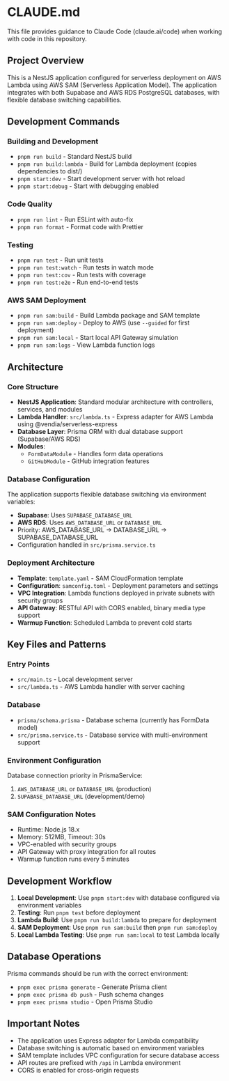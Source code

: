 # CLAUDE.md

This file provides guidance to Claude Code (claude.ai/code) when working with code in this repository.

## Project Overview

This is a NestJS application configured for serverless deployment on AWS Lambda using AWS SAM (Serverless Application Model). The application integrates with both Supabase and AWS RDS PostgreSQL databases, with flexible database switching capabilities.

## Development Commands

### Building and Development
- `pnpm run build` - Standard NestJS build
- `pnpm run build:lambda` - Build for Lambda deployment (copies dependencies to dist/)
- `pnpm start:dev` - Start development server with hot reload
- `pnpm start:debug` - Start with debugging enabled

### Code Quality
- `pnpm run lint` - Run ESLint with auto-fix
- `pnpm run format` - Format code with Prettier

### Testing
- `pnpm run test` - Run unit tests
- `pnpm run test:watch` - Run tests in watch mode
- `pnpm run test:cov` - Run tests with coverage
- `pnpm run test:e2e` - Run end-to-end tests

### AWS SAM Deployment
- `pnpm run sam:build` - Build Lambda package and SAM template
- `pnpm run sam:deploy` - Deploy to AWS (use `--guided` for first deployment)
- `pnpm run sam:local` - Start local API Gateway simulation
- `pnpm run sam:logs` - View Lambda function logs

## Architecture

### Core Structure
- **NestJS Application**: Standard modular architecture with controllers, services, and modules
- **Lambda Handler**: `src/lambda.ts` - Express adapter for AWS Lambda using @vendia/serverless-express
- **Database Layer**: Prisma ORM with dual database support (Supabase/AWS RDS)
- **Modules**:
  - `FormDataModule` - Handles form data operations
  - `GitHubModule` - GitHub integration features

### Database Configuration
The application supports flexible database switching via environment variables:
- **Supabase**: Uses `SUPABASE_DATABASE_URL`
- **AWS RDS**: Uses `AWS_DATABASE_URL` or `DATABASE_URL`
- Priority: AWS_DATABASE_URL → DATABASE_URL → SUPABASE_DATABASE_URL
- Configuration handled in `src/prisma.service.ts`

### Deployment Architecture
- **Template**: `template.yaml` - SAM CloudFormation template
- **Configuration**: `samconfig.toml` - Deployment parameters and settings
- **VPC Integration**: Lambda functions deployed in private subnets with security groups
- **API Gateway**: RESTful API with CORS enabled, binary media type support
- **Warmup Function**: Scheduled Lambda to prevent cold starts

## Key Files and Patterns

### Entry Points
- `src/main.ts` - Local development server
- `src/lambda.ts` - AWS Lambda handler with server caching

### Database
- `prisma/schema.prisma` - Database schema (currently has FormData model)
- `src/prisma.service.ts` - Database service with multi-environment support

### Environment Configuration
Database connection priority in PrismaService:
1. `AWS_DATABASE_URL` or `DATABASE_URL` (production)
2. `SUPABASE_DATABASE_URL` (development/demo)

### SAM Configuration Notes
- Runtime: Node.js 18.x
- Memory: 512MB, Timeout: 30s
- VPC-enabled with security groups
- API Gateway with proxy integration for all routes
- Warmup function runs every 5 minutes

## Development Workflow

1. **Local Development**: Use `pnpm start:dev` with database configured via environment variables
2. **Testing**: Run `pnpm test` before deployment
3. **Lambda Build**: Use `pnpm run build:lambda` to prepare for deployment
4. **SAM Deployment**: Use `pnpm run sam:build` then `pnpm run sam:deploy`
5. **Local Lambda Testing**: Use `pnpm run sam:local` to test Lambda locally

## Database Operations

Prisma commands should be run with the correct environment:
- `pnpm exec prisma generate` - Generate Prisma client
- `pnpm exec prisma db push` - Push schema changes
- `pnpm exec prisma studio` - Open Prisma Studio

## Important Notes

- The application uses Express adapter for Lambda compatibility
- Database switching is automatic based on environment variables
- SAM template includes VPC configuration for secure database access
- API routes are prefixed with `/api` in Lambda environment
- CORS is enabled for cross-origin requests